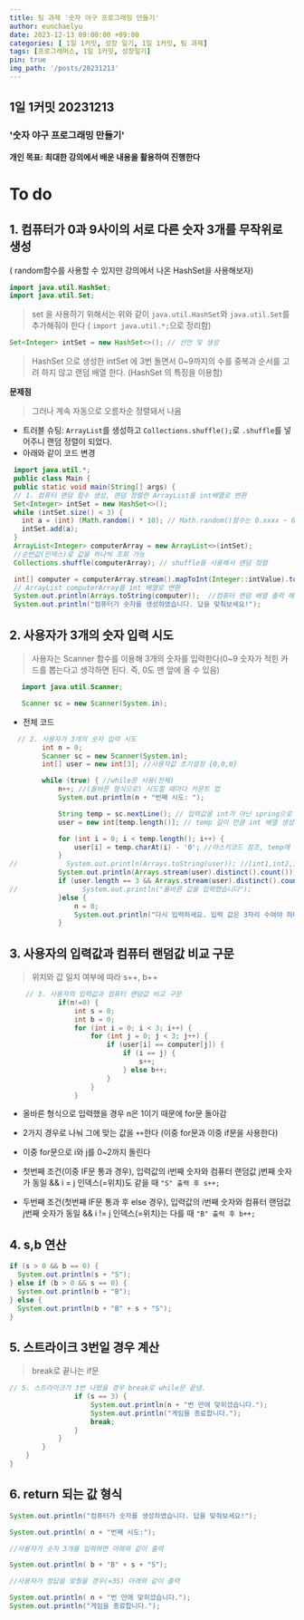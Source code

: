 ```yaml
---
title: 팀 과제 '숫자 야구 프로그래밍 만들기'
author: eunchaelyu
date: 2023-12-13 09:00:00 +09:00
categories: [_1일 1커밋, 성장 일기, 1일 1커밋, 팀 과제]
tags: [프로그래머스, 1일 1커밋, 성장일기]
pin: true
img_path: '/posts/20231213'
---
```


## 1일 1커밋 20231213
### '숫자 야구 프로그래밍 만들기'

**개인 목표: 최대한 강의에서 배운 내용을 활용하여 진행한다**
# To do
## 1. 컴퓨터가 0과 9사이의 서로 다른 숫자 3개를 무작위로 생성
   ( random함수를 사용할 수 있지만 강의에서 나온 HashSet을 사용해보자)    
   ```java
   import java.util.HashSet;
   import java.util.Set;
   ```
   > set 을 사용하기 위해서는 위와 같이 ``java.util.HashSet``와 ``java.util.Set``를 추가해줘야 한다
   > ( ``import java.util.*;``으로 정리함)
   
   ```java
   Set<Integer> intSet = new HashSet<>(); // 선언 및 생성
   ```
   
   > HashSet 으로 생성한 intSet 에 3번 돌면서 0~9까지의 수를 중복과 순서를 고려 하지 않고 랜덤 배열 한다.
   > (HashSet 의 특징을 이용함)

   **문제점**
   > 그러나 계속 자동으로 오름차순 정렬돼서 나옴    
   - 트러블 슈팅: ``ArrayList``를 생성하고 ``Collections.shuffle();``로 ``.shuffle``를 넣어주니 랜덤 정렬이 되었다. 
   - 아래와 같이 코드 변경
     
   ```java  
    import java.util.*;
    public class Main {
    public static void main(String[] args) {
    // 1. 컴퓨터 랜덤 함수 생성, 랜덤 정렬한 ArrayList를 int배열로 변환
    Set<Integer> intSet = new HashSet<>(); 
    while (intSet.size() < 3) {
      int a = (int) (Math.random() * 10); // Math.random()함수는 0.xxxx ~ 0.9xxx(부동소수점 난수) 까지의 값을 반환하기 때문에 10을 곱해준다
      intSet.add(a);
    }
    ArrayList<Integer> computerArray = new ArrayList<>(intSet);
    //순번값(인덱스)로 값을 하나씩 조회 가능
    Collections.shuffle(computerArray); // shuffle을 사용해서 랜덤 정렬

    int[] computer = computerArray.stream().mapToInt(Integer::intValue).toArray(); 
    // ArrayList computerArray를 int 배열로 변환
    System.out.println(Arrays.toString(computer));  //컴퓨터 랜덤 배열 출력 해보기
    System.out.println("컴퓨터가 숫자를 생성하였습니다. 답을 맞춰보세요!");
   ```      
   
  
   
## 2. 사용자가 3개의 숫자 입력 시도    
> 사용자는 Scanner 함수를 이용해 3개의 숫자를 입력한다(0~9 숫자가 적힌 카드를 뽑는다고 생각하면 된다. 즉, 0도 맨 앞에 올 수 있음)

```java
   import java.util.Scanner;
```
```java
   Scanner sc = new Scanner(System.in);
```
  
  - 전체 코드    
```java
  // 2. 사용자가 3개의 숫자 입력 시도
        int n = 0;
        Scanner sc = new Scanner(System.in);
        int[] user = new int[3]; //사용자값 초기설정 {0,0,0}

        while (true) { //while문 사용(전체)
            n++; //(올바른 형식으로) 시도할 때마다 카운트 업
            System.out.println(n + "번째 시도: ");

            String temp = sc.nextLine(); // 입력값을 int가 아닌 spring으로 받음(0이 앞에 나오더라도 인식하게 하기위해서)
            user = new int[temp.length()]; // temp 길이 만큼 int 배열 생성

            for (int i = 0; i < temp.length(); i++) {
                user[i] = temp.charAt(i) - '0'; //아스키코드 참조, temp에 있는값을 하나씩 user 배열 인덱스 순서대로 넣어줌.
            }
//            System.out.println(Arrays.toString(user)); //[int1,int2,int3] 사용자 입력값이 배열에 잘 들어가는지 확인
            System.out.println(Arrays.stream(user).distinct().count()); //
            if (user.length == 3 && Arrays.stream(user).distinct().count() == 3){ // Arrays.stream() : 스트림생성, .distinct(): 중간연산, 중복 없앰, .count(): 최종연산, 남은 자리수 카운트셈
//                System.out.println("올바른 값을 입력했습니다");
            }else {
                n = 0;
                System.out.println("다시 입력하세요. 입력 값은 3자리 수여야 하며 중복 값이 없어야 합니다");
            }
```    
  

   
## 3. 사용자의 입력값과 컴퓨터 랜덤값 비교 구문    
> 위치와 값 일치 여부에 따라 s++, b++

```java
    // 3. 사용자의 입력값과 컴퓨터 랜덤값 비교 구문
            if(n!=0) { 
                int s = 0;
                int b = 0;
                for (int i = 0; i < 3; i++) {
                    for (int j = 0; j < 3; j++) {
                        if (user[i] == computer[j]) {
                            if (i == j) {
                                s++;
                            } else b++;
                        }
                    }
                }
```
- 올바른 형식으로 입력했을 경우 n은 1이기 때문에 for문 돌아감    
- 2가지 경우로 나눠 그에 맞는 값을 ``++``한다 (이중 for문과 이중 if문을 사용한다)     

- 이중 for문으로 i와 j를 0~2까지 돌린다         
- 첫번째 조건(이중 IF문 통과 경우), 입력값의 i번째 숫자와 컴퓨터 랜덤값 j번째 숫자가 동일 && i = j 인덱스(=위치)도 같을 때  ``"S" 출력 후 s++;``    
- 두번째 조건(첫번째 IF문 통과 후 else 경우), 입력값의 i번째 숫자와 컴퓨터 랜덤값 j번째 숫자가 동일 && i != j 인덱스(=위치)는 다를 때  ``"B" 출력 후 b++;``    

  
## 4.  s,b 연산    
  >     
```java
if (s > 0 && b == 0) {
  System.out.println(s + "S");
} else if (b > 0 && s == 0) {
  System.out.println(b + "B");
} else {
  System.out.println(b + "B" + s + "S");
}
```

  
## 5. 스트라이크 3번일 경우 계산    
> break로 끝나는 if문    
```java    
// 5. 스트라이크가 3번 나왔을 경우 break로 while문 끝냄.
                if (s == 3) {
                    System.out.println(n + "번 만에 맞히셨습니다.");
                    System.out.println("게임을 종료합니다.");
                    break;
                }
            }
        }
    }
}
```    

## 6. return 되는 값 형식        

```java
System.out.println("컴퓨터가 숫자를 생성하였습니다. 답을 맞춰보세요!");

System.out.println( n + "번째 시도:");

//사용자가 숫자 3개를 입력하면 아래와 같이 출력

System.out.println( b + "B" + s + "S");

//사용자가 정답을 맞췄을 경우(=3S) 아래와 같이 출력

System.out.println( n + "번 만에 맞히셨습니다.");
System.out.println("게임을 종료합니다.");
```

